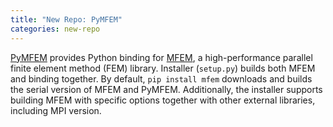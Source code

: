 ```yaml
---
title: "New Repo: PyMFEM"
categories: new-repo
---
```


[PyMFEM](https://github.com/mfem/PyMFEM) provides Python binding for [MFEM](http://mfem.org/), a high-performance parallel finite element method (FEM) library. Installer (`setup.py`) builds both MFEM and binding together. By default, `pip install mfem` downloads and builds the serial version of MFEM and PyMFEM. Additionally, the installer supports building MFEM with specific options together with other external libraries, including MPI version.
